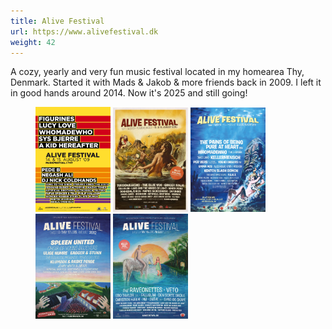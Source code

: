```yaml
---
title: Alive Festival
url: https://www.alivefestival.dk
weight: 42
---
```

A cozy, yearly and very fun music festival located in my homearea Thy, Denmark. Started it with Mads & Jakob & more friends back in 2009. I left it in good hands around 2014. Now it's 2025 and still going!

<figure class="row">
	<img loading="lazy" src="/src/assets/alivefestival-2009-web.webp" alt="Alive Festival 2009" width="120">
	<img loading="lazy" src="/src/assets/alivefestival-2010-web.webp" alt="Alive Festival 2010" width="120">
	<img loading="lazy" src="/src/assets/alivefestival-2011-web.webp" alt="Alive Festival 2011" width="120">
	<img loading="lazy" src="/src/assets/alivefestival-2012-web.webp" alt="Alive Festival 2012" width="120">
	<img loading="lazy" src="/src/assets/alivefestival-2013-web.webp" alt="Alive Festival 2013" width="120">
</figure>

<!-- <img src="/src/assets/alivefestival-2012-stemning.jpg" alt=""> -->
